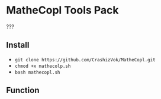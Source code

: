 # MatheCopl Tools Pack
???
## Install
- `git clone https://github.com/CrashizVok/MatheCopl.git`
- `chmod +x mathecolp.sh`
- `bash mathecopl.sh`
## Function




